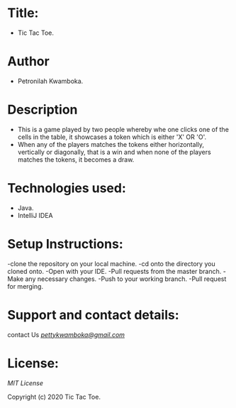 # Title:

- Tic Tac Toe.

# Author
- Petronilah Kwamboka.

# Description

- This is a game played by two people whereby whe one clicks one of the cells in the table, it showcases a token which is either 'X' OR 'O'.
- When any of the players matches the tokens either horizontally, vertically or diagonally, that is a win and when none of the players matches the tokens, it becomes a draw.

# Technologies used:

* Java.
* IntelliJ IDEA

# Setup Instructions:

-clone the repository on your local machine.
-cd onto the directory you cloned onto.
-Open with your IDE.
-Pull requests from the master branch.
-Make any necessary changes.
-Push to your working branch.
-Pull request for merging.


# Support and contact details:

contact Us  *pettykwamboka@gmail.com*

# License:
*MIT License*

Copyright (c) 2020 Tic Tac Toe.

